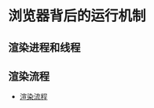 # 浏览器背后的运行机制

<!-- 通过上一章的 CPU 分析，我们知道浏览器也是作为一种程序（进程）运行在 CPU 上，浏览器背后到底做了哪些事情呢。

![](../.vuepress/public/assets/browser-vs-nodejs.png)

浏览器主线程做了哪些事情，哪些？为什么 Webworker 可以避免阻塞浏览器“主线程”。 -->
<!-- 再谈线程与进程，直接事件原理与异步机制解析 -->

<!-- ## 线程与进程

- https://blog.poetries.top/browser-working-principle/guide/part1/lesson01.html#%E5%8D%95%E8%BF%9B%E7%A8%8B%E6%B5%8F%E8%A7%88%E5%99%A8%E6%97%B6%E4%BB%A3 -->

<!-- TODO 这块可以考虑放到单独的浏览器笔记里，渲染部分只讲实战，穿插理论 -->

## 渲染进程和线程

## 渲染流程

- [渲染流程](./render.md)

